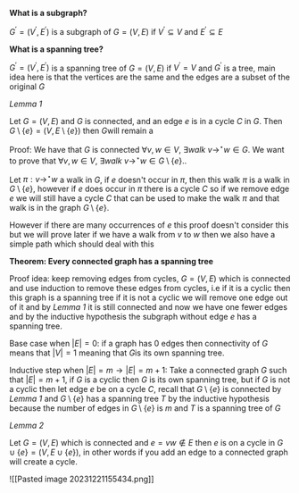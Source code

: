 
**What is a subgraph?**

$G^{'} = (V^{'}, E^{'})$ is a subgraph of $G = (V,E)$ if $V^{'}\subseteq V$ and $E^{'}\subseteq E$  

**What is a spanning tree?**

$G^{'} = (V^{'}, E^{'})$ is a spanning tree of $G = (V,E)$ if $V^{'} = V$ and $G^{'}$ is a tree, main idea here is that the vertices are the same and the edges are a subset of the original $G$

*Lemma 1* 

Let $G = (V,E)$ and $G$ is connected, and an edge $e$ is in a cycle $C$ in $G$. Then $G \setminus \{e\} = (V, E \setminus \{e\})$ then $G$will remain a 

Proof:  We have that $G$ is connected $\forall v,w \in V$, $\exists walk$ $v \rightarrow^{\star} w \in G$. We want to prove that $\forall v,w  \in V,$ $\exists walk$ $v \rightarrow^{\star} w \in G \setminus \{e\}$..

Let $\pi: v \rightarrow^{\star} w$ a walk in $G$, if $e$ doesn't occur in $\pi$, then this walk $\pi$ is a walk in $G \setminus \{e\}$, however if $e$ does occur in $\pi$ there is a cycle $C$ so if we remove edge $e$ we will still have a cycle $C$ that can be used to make the walk $\pi$ and that walk is in the graph $G  \setminus\{e\}$.

However if there are many occurrences of $e$ this proof doesn't consider this but we will prove later if we have a walk from $v$ to $w$ then we also have a simple path which should deal with this 

**Theorem: Every connected graph has a spanning tree**

Proof idea: keep removing edges from cycles, $G = (V,E)$ which is connected and use induction to remove these edges from cycles, i.e if it is a cyclic then this graph is a spanning tree if it is not a cyclic we will remove one edge out of it and by *Lemma 1* it is still connected and now we have one fewer edges and by the inductive hypothesis the subgraph without edge $e$ has a spanning tree.

Base case when $|E| = 0$: if a graph has 0 edges then connectivity of $G$ means that $|V| = 1$ meaning that $G$is its own spanning tree. 

Inductive step when $|E| = m \rightarrow |E| = m + 1$: Take a connected graph $G$ such that $|E| = m + 1$, if $G$ is a cyclic then $G$ is its own spanning tree, but if $G$ is not a cyclic then let edge $e$ be on a cycle $C$, recall that $G \setminus \{e\}$ is connected by *Lemma 1* and $G \setminus \{e\}$ has a spanning tree $T$ by the inductive hypothesis because the number of edges in $G \setminus \{e\}$ is $m$ and $T$ is a spanning tree of $G$

*Lemma 2* 

Let $G = (V,E)$ which is connected and $e = vw \notin E$ then $e$ is on a cycle in $G \cup \{e\} = (V, E \cup \{e\})$, in other words if you add an edge to a connected graph will create a cycle.

![[Pasted image 20231221155434.png]]

	 